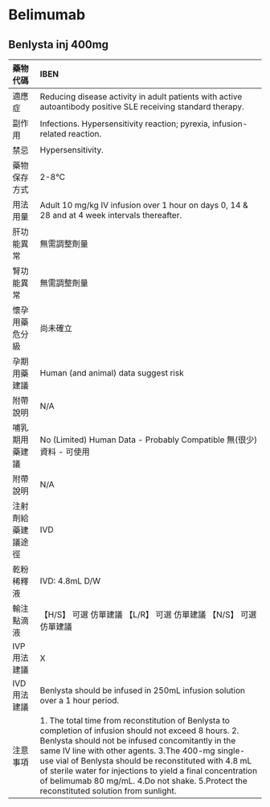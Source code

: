 # Belimumab

## Benlysta inj 400mg

| 藥物代碼 | IBEN |
| :--- | :--- |
| 適應症 | Reducing disease activity in adult patients with active autoantibody positive SLE receiving standard therapy. |
| 副作用 | Infections. Hypersensitivity reaction; pyrexia, infusion-related reaction. |
| 禁忌 | Hypersensitivity. |
| 藥物保存方式 | 2-8℃ |
| 用法用量 | Adult 10 mg/kg IV infusion over 1 hour on days 0, 14 & 28 and at 4 week intervals thereafter. |
| 肝功能異常 | 無需調整劑量 |
| 腎功能異常 | 無需調整劑量 |
| 懷孕用藥危分級 | 尚未確立 |
| 孕期用藥建議 | Human \(and animal\) data suggest risk |
| 附帶說明 | N/A |
| 哺乳期用藥建議 | No \(Limited\) Human Data - Probably Compatible 無\(很少\)資料 - 可使用 |
| 附帶說明 | N/A |
| 注射劑給藥建議途徑 | IVD |
| 乾粉稀釋液 | IVD: 4.8mL D/W |
| 輸注點滴液 | 【H/S】 可選 仿單建議  【L/R】 可選 仿單建議  【N/S】 可選 仿單建議 |
| IVP 用法建議 | X |
| IVD 用法建議 | Benlysta should be infused in 250mL infusion solution over a 1 hour period. |
| 注意事項 | 1. The total time from reconstitution of Benlysta to completion of infusion should not exceed 8 hours. 2. Benlysta should not be infused concomitantly in the same IV line with other agents. 3.The 400-mg single-use vial of Benlysta should be reconstituted with 4.8 mL of sterile water for injections to yield a final concentration of belimumab 80 mg/mL. 4.Do not shake. 5.Protect the reconstituted solution from sunlight. |

